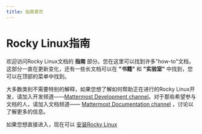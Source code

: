 ```yaml
---
title: 指南首页
---
```


# Rocky Linux指南

欢迎访问Rocky Linux文档的 **指南** 部分。您在这里可以找到许多"how-to"文档，这部分一直在更新变化，还有一些长文档可以在 **"书籍"** 和 **"实验室"** 中找到，您可以在顶部的菜单中找到。

大多数类别不需要特别的解释，如果您想了解如何帮助正在进行的Rocky Linux开发，请加入开发频道——[Mattermost Development channel](https://chat.rockylinux.org/rocky-linux/channels/development)。对于那些希望参与文档的人，请加入文档频道—— [Mattermost Documentation channel](https://chat.rockylinux.org/rocky-linux/channels/documentation) ，讨论以了解更多的信息。

如果您想直接进入，现在可以 [安装Rocky Linux](installation.zh.md)
